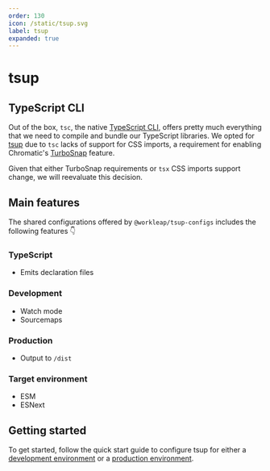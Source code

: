 ```yaml
---
order: 130
icon: /static/tsup.svg
label: tsup
expanded: true
---
```


# tsup

<!-- !!!warning Before you continue...

The preferred way for using `@workleap/tsup-configs` is **not** by installing the library manually, but rather by **scaffolding** your application with Workleap's [foundry-cli](https://github.com/gsoft-inc/wl-foundry-cli).

+++ pnpm
```bash
pnpm create @workleap/project@latest <output-directory>
```
+++ yarn
```bash
yarn create @workleap/project@latest <output-directory>
```
+++ npm
```bash
npm create @workleap/project@latest <output-directory>
```
+++
!!! -->

## TypeScript CLI

Out of the box, `tsc`, the native [TypeScript CLI](https://www.typescriptlang.org/docs/handbook/compiler-options.html), offers pretty much everything that we need to compile and bundle our TypeScript libraries. We opted for [tsup](https://tsup.egoist.dev/) due to `tsc` lacks of support for CSS imports, a requirement for enabling Chromatic's [TurboSnap](https://www.chromatic.com/docs/turbosnap) feature.

Given that either TurboSnap requirements or `tsx` CSS imports support change, we will reevaluate this decision.

## Main features

The shared configurations offered by `@workleap/tsup-configs` includes the following features 👇

### TypeScript

- Emits declaration files

### Development

- Watch mode
- Sourcemaps

### Production

- Output to `/dist`

### Target environment

- ESM
- ESNext

## Getting started

To get started, follow the quick start guide to configure tsup for either a [development environment](configure-dev.md) or a [production environment](configure-build.md).
